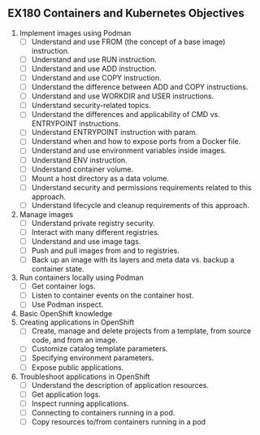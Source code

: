 ## EX180 Containers and Kubernetes Objectives

1. Implement images using Podman
   - [ ] Understand and use FROM (the concept of a base image) instruction.
   - [ ] Understand and use RUN instruction.
   - [ ] Understand and use ADD instruction.
   - [ ] Understand and use COPY instruction.
   - [ ] Understand the difference between ADD and COPY instructions.
   - [ ] Understand and use WORKDIR and USER instructions.
   - [ ] Understand security-related topics.
   - [ ] Understand the differences and applicability of CMD vs. ENTRYPOINT instructions.
   - [ ] Understand ENTRYPOINT instruction with param.
   - [ ] Understand when and how to expose ports from a Docker file.
   - [ ] Understand and use environment variables inside images.
   - [ ] Understand ENV instruction.
   - [ ] Understand container volume.
   - [ ] Mount a host directory as a data volume.
   - [ ] Understand security and permissions requirements related to this approach.
   - [ ] Understand lifecycle and cleanup requirements of this approach.
2. Manage images
   - [ ] Understand private registry security.
   - [ ] Interact with many different registries.
   - [ ] Understand and use image tags.
   - [ ] Push and pull images from and to registries.
   - [ ] Back up an image with its layers and meta data vs. backup a container state.
3. Run containers locally using Podman 
   - [ ] Get container logs.
   - [ ] Listen to container events on the container host.
   - [ ] Use Podman inspect.
4. Basic OpenShift knowledge
5. Creating applications in OpenShift
   - [ ] Create, manage and delete projects from a template, from source code, and from an image.
   - [ ] Customize catalog template parameters.
   - [ ] Specifying environment parameters.
   - [ ] Expose public applications.
6. Troubleshoot applications in OpenShift 
   - [ ] Understand the description of application resources.
   - [ ] Get application logs.
   - [ ] Inspect running applications.
   - [ ] Connecting to containers running in a pod.
   - [ ] Copy resources to/from containers running in a pod
